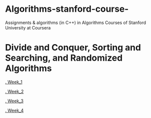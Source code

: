 # Algorithms-stanford-course-

Assignments & algorithms  (in C++) in Algorithms Courses of Stanford University at Coursera

# Divide and Conquer, Sorting and Searching, and Randomized Algorithms

[. Week_1](https://github.com/shehab-ashraf/Algorithms-stanford-course-/tree/master/course1/Week_1)

[. Week_2](https://github.com/shehab-ashraf/Algorithms-stanford-course-/tree/master/course1/Week_2)

[. Week_3](https://github.com/shehab-ashraf/Algorithms-stanford-course-/tree/master/course1/Week_3)


[. Week_4](https://github.com/shehab-ashraf/Algorithms-stanford-course-/tree/master/course1/Week_4)


